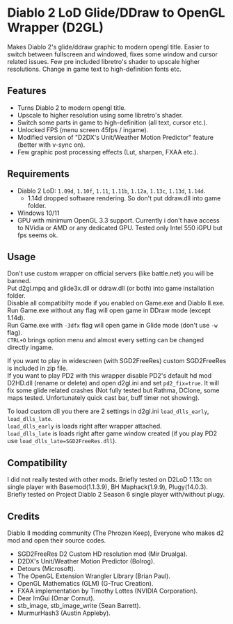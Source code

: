 # Diablo 2 LoD Glide/DDraw to OpenGL Wrapper (D2GL)

Makes Diablo 2's glide/ddraw graphic to modern opengl title. Easier to switch between fullscreen and windowed, fixes some window and cursor related issues.
Few pre included libretro's shader to upscale higher resolutions. Change in game text to high-definition fonts etc.

## Features

- Turns Diablo 2 to modern opengl title.
- Upscale to higher resolution using some libretro's shader.
- Switch some parts in game to high-definition (all text, cursor etc.).
- Unlocked FPS (menu screen 45fps / ingame).
- Modified version of "D2DX's Unit/Weather Motion Predictor" feature (better with v-sync on).
- Few graphic post processing effects (Lut, sharpen, FXAA etc.).

## Requirements

- Diablo 2 LoD: ``1.09d``, ``1.10f``, ``1.11``, ``1.11b``, ``1.12a``, ``1.13c``, ``1.13d``, ``1.14d``.
  - 1.14d dropped software rendering. So don't put ddraw.dll into game folder.
- Windows 10/11
- GPU with minimum OpenGL 3.3 support.
  Currently i don't have access to NVidia or AMD or any dedicated GPU. Tested only Intel 550 iGPU but fps seems ok.

## Usage

Don't use custom wrapper on official servers (like battle.net) you will be banned.  
Put d2gl.mpq and glide3x.dll or ddraw.dll (or both) into game installation folder.  
Disable all compatibilty mode if you enabled on Game.exe and Diablo II.exe.  
Run Game.exe without any flag will open game in DDraw mode (except 1.14d).  
Run Game.exe with ``-3dfx`` flag will open game in Glide mode (don't use ``-w`` flag).  
``CTRL+O`` brings option menu and almost every setting can be changed directly ingame.

If you want to play in widescreen (with SGD2FreeRes) custom SGD2FreeRes is included in zip file.  
If you want to play PD2 with this wrapper disable PD2's default hd mod D2HD.dll (rename or delete) and open d2gl.ini and set
``pd2_fix=true``. It will fix some glide related crashes (Not fully tested but Rathma, DClone, some maps tested. Unfortunately quick cast bar, buff timer not showing).

To load custom dll you there are 2 settings in d2gl.ini ``load_dlls_early``, ``load_dlls_late``.  
``load_dlls_early`` is loads right after wrapper attached.  
``load_dlls_late`` is loads right after game window created (if you play PD2 use ``load_dlls_late=SGD2FreeRes.dll``).

## Compatibility

I did not really tested with other mods.
Briefly tested on D2LoD 1.13c on single player with Basemod(1.1.3.9), BH Maphack(1.9.9), Plugy(14.0.3).
Briefly tested on Project Diablo 2 Season 6 single player with/without plugy.

## Credits

Diablo II modding community (The Phrozen Keep), Everyone who makes d2 mod and open their source codes.

- SGD2FreeRes D2 Custom HD resolution mod (Mir Drualga).
- D2DX's Unit/Weather Motion Predictor (Bolrog).
- Detours (Microsoft).
- The OpenGL Extension Wrangler Library (Brian Paul).
- OpenGL Mathematics (GLM) (G-Truc Creation).
- FXAA implementation by Timothy Lottes (NVIDIA Corporation).
- Dear ImGui (Omar Cornut).
- stb_image, stb_image_write (Sean Barrett).
- MurmurHash3 (Austin Appleby).
